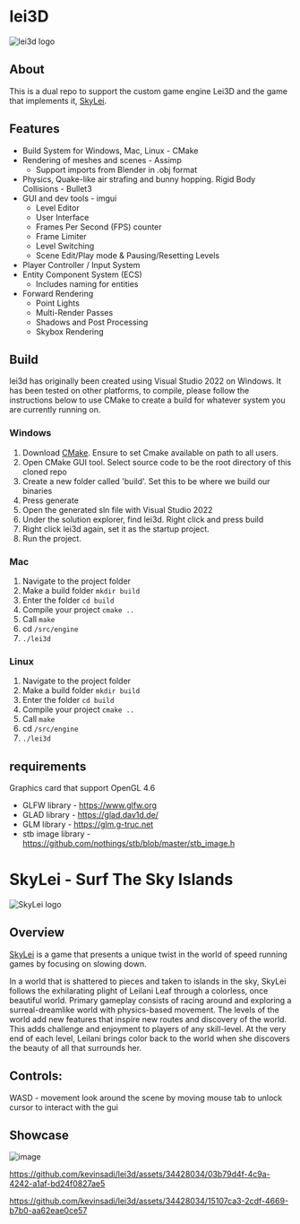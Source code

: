 # lei3D
![lei3d logo](screenshots/lei.png)

## About
This is a dual repo to support the custom game engine Lei3D and the game that implements it, [SkyLei](https://docs.google.com/document/d/1Ktms7R8Q_NFXl61THuaZg5ugdS3S1yB7YlfEAdG3e6E/edit).  

## Features
* Build System for Windows, Mac, Linux - CMake
* Rendering of meshes and scenes - Assimp
  * Support imports from Blender in .obj format
* Physics, Quake-like air strafing and bunny hopping. Rigid Body Collisions - Bullet3
* GUI and dev tools - imgui
  * Level Editor
  * User Interface
  * Frames Per Second (FPS) counter
  * Frame Limiter
  * Level Switching
  * Scene Edit/Play mode & Pausing/Resetting Levels
* Player Controller / Input System
* Entity Component System (ECS)
  * Includes naming for entities
* Forward Rendering 
  * Point Lights
  * Multi-Render Passes
  * Shadows and Post Processing 
  * Skybox Rendering

## Build

lei3d has originally been created using Visual Studio 2022 on Windows. It has been tested on other platforms, to compile, please follow the instructions below to use CMake to create a build for whatever system you are currently running on. 

### Windows
1) Download [CMake](https://cmake.org/download/). Ensure to set Cmake available on path to all users.
2) Open CMake GUI tool. Select source code to be the root directory of this cloned repo
3) Create a new folder called 'build'. Set this to be where we build our binaries
4) Press generate
5) Open the generated sln file with Visual Studio 2022
6) Under the solution explorer, find lei3d. Right click and press build
7) Right click lei3d again, set it as the startup project. 
8) Run the project.

### Mac
1) Navigate to the project folder
2) Make a build folder `mkdir build`  
3) Enter the folder `cd build`
4) Compile your project `cmake ..`
5) Call `make`
6) cd `/src/engine`
7) `./lei3d`

### Linux
1) Navigate to the project folder
2) Make a build folder `mkdir build`  
3) Enter the folder `cd build`
4) Compile your project `cmake ..`
5) Call `make`
6) cd `/src/engine`
7) `./lei3d`

## requirements
Graphics card that support OpenGL 4.6

* GLFW library - https://www.glfw.org
* GLAD library - https://glad.dav1d.de/
* GLM library - https://glm.g-truc.net
* stb image library - https://github.com/nothings/stb/blob/master/stb_image.h

# SkyLei - Surf The Sky Islands
![SkyLei logo](screenshots/SkyLei.png)

## Overview
[SkyLei](https://docs.google.com/document/d/1Ktms7R8Q_NFXl61THuaZg5ugdS3S1yB7YlfEAdG3e6E/edit) is a game that presents a unique twist in the world of speed running games by focusing on slowing down.

In a world that is shattered to pieces and taken to islands in the sky, SkyLei follows the exhilarating plight of Leilani Leaf through a colorless, once beautiful world. Primary gameplay consists of racing around and exploring a surreal-dreamlike world with physics-based movement. The levels of the world add new features that inspire new routes and discovery of the world. This adds challenge and enjoyment to players of any skill-level. At the very end of each level, Leilani brings color back to the world when she discovers the beauty of all that surrounds her. 


## Controls:
WASD - movement 
look around the scene by moving mouse
tab to unlock cursor to interact with the gui


## Showcase

![image](https://github.com/kevinsadi/lei3d/assets/34428034/a5e09d77-9d18-467e-a7a4-339d13dfaf77)

https://github.com/kevinsadi/lei3d/assets/34428034/03b79d4f-4c9a-4242-a1af-bd24f0827ae5

https://github.com/kevinsadi/lei3d/assets/34428034/15107ca3-2cdf-4669-b7b0-aa62eae0ce57
